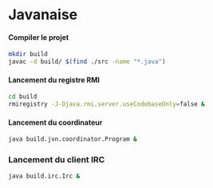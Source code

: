 # Javanaise

#### Compiler le projet
```sh
mkdir build
javac -d build/ $(find ./src -name "*.java")
```


#### Lancement du registre RMI
```sh
cd build
rmiregistry -J-Djava.rmi.server.useCodebaseOnly=false &
```

#### Lancement du coordinateur
```sh
java build.jvn.coordinator.Program &
```

### Lancement du client IRC
```sh
java build.irc.Irc &
```
